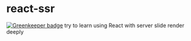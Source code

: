 # react-ssr

[![Greenkeeper badge](https://badges.greenkeeper.io/JounQin/react-ssr.svg)](https://greenkeeper.io/)
try to learn using React with server slide render deeply
